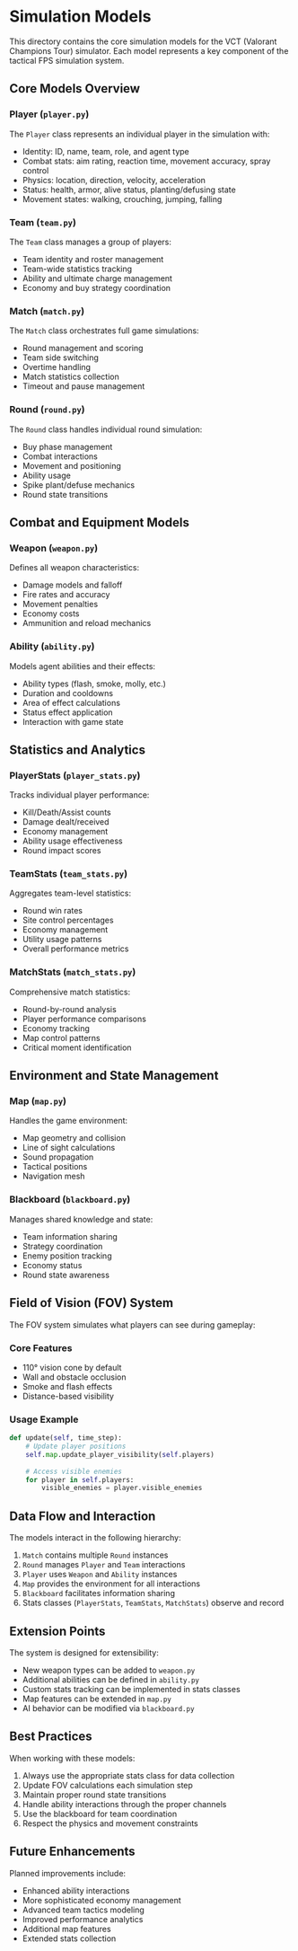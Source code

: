 # Simulation Models

This directory contains the core simulation models for the VCT (Valorant Champions Tour) simulator. Each model represents a key component of the tactical FPS simulation system.

## Core Models Overview

### Player (`player.py`)
The `Player` class represents an individual player in the simulation with:
- Identity: ID, name, team, role, and agent type
- Combat stats: aim rating, reaction time, movement accuracy, spray control
- Physics: location, direction, velocity, acceleration
- Status: health, armor, alive status, planting/defusing state
- Movement states: walking, crouching, jumping, falling

### Team (`team.py`)
The `Team` class manages a group of players:
- Team identity and roster management
- Team-wide statistics tracking
- Ability and ultimate charge management
- Economy and buy strategy coordination

### Match (`match.py`)
The `Match` class orchestrates full game simulations:
- Round management and scoring
- Team side switching
- Overtime handling
- Match statistics collection
- Timeout and pause management

### Round (`round.py`)
The `Round` class handles individual round simulation:
- Buy phase management
- Combat interactions
- Movement and positioning
- Ability usage
- Spike plant/defuse mechanics
- Round state transitions

## Combat and Equipment Models

### Weapon (`weapon.py`)
Defines all weapon characteristics:
- Damage models and falloff
- Fire rates and accuracy
- Movement penalties
- Economy costs
- Ammunition and reload mechanics

### Ability (`ability.py`)
Models agent abilities and their effects:
- Ability types (flash, smoke, molly, etc.)
- Duration and cooldowns
- Area of effect calculations
- Status effect application
- Interaction with game state

## Statistics and Analytics

### PlayerStats (`player_stats.py`)
Tracks individual player performance:
- Kill/Death/Assist counts
- Damage dealt/received
- Economy management
- Ability usage effectiveness
- Round impact scores

### TeamStats (`team_stats.py`)
Aggregates team-level statistics:
- Round win rates
- Site control percentages
- Economy management
- Utility usage patterns
- Overall performance metrics

### MatchStats (`match_stats.py`)
Comprehensive match statistics:
- Round-by-round analysis
- Player performance comparisons
- Economy tracking
- Map control patterns
- Critical moment identification

## Environment and State Management

### Map (`map.py`)
Handles the game environment:
- Map geometry and collision
- Line of sight calculations
- Sound propagation
- Tactical positions
- Navigation mesh

### Blackboard (`blackboard.py`)
Manages shared knowledge and state:
- Team information sharing
- Strategy coordination
- Enemy position tracking
- Economy status
- Round state awareness

## Field of Vision (FOV) System

The FOV system simulates what players can see during gameplay:

### Core Features
- 110° vision cone by default
- Wall and obstacle occlusion
- Smoke and flash effects
- Distance-based visibility

### Usage Example
```python
def update(self, time_step):
    # Update player positions
    self.map.update_player_visibility(self.players)
    
    # Access visible enemies
    for player in self.players:
        visible_enemies = player.visible_enemies
```

## Data Flow and Interaction

The models interact in the following hierarchy:
1. `Match` contains multiple `Round` instances
2. `Round` manages `Player` and `Team` interactions
3. `Player` uses `Weapon` and `Ability` instances
4. `Map` provides the environment for all interactions
5. `Blackboard` facilitates information sharing
6. Stats classes (`PlayerStats`, `TeamStats`, `MatchStats`) observe and record

## Extension Points

The system is designed for extensibility:
- New weapon types can be added to `weapon.py`
- Additional abilities can be defined in `ability.py`
- Custom stats tracking can be implemented in stats classes
- Map features can be extended in `map.py`
- AI behavior can be modified via `blackboard.py`

## Best Practices

When working with these models:
1. Always use the appropriate stats class for data collection
2. Update FOV calculations each simulation step
3. Maintain proper round state transitions
4. Handle ability interactions through the proper channels
5. Use the blackboard for team coordination
6. Respect the physics and movement constraints

## Future Enhancements

Planned improvements include:
- Enhanced ability interactions
- More sophisticated economy management
- Advanced team tactics modeling
- Improved performance analytics
- Additional map features
- Extended stats collection 